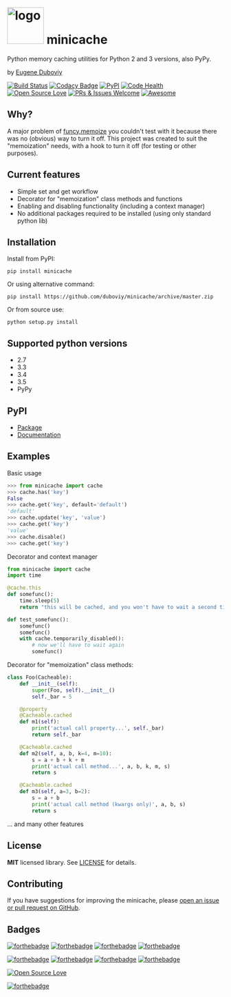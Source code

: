 <h1><img src="https://raw.githubusercontent.com/duboviy/minicache/master/logo.png" height=85 alt="logo" title="logo"> minicache</h1>

Python memory caching utilities for Python 2 and 3 versions, also PyPy.

by [Eugene Duboviy](https://duboviy.github.io/)

[![Build Status](https://travis-ci.org/duboviy/minicache.svg?branch=master)](https://travis-ci.org/duboviy/minicache) [![Codacy Badge](https://api.codacy.com/project/badge/Grade/0dd178380aca4c5c80c45d10d5935320)](https://www.codacy.com/app/dubovoy/minicache?utm_source=github.com&amp;utm_medium=referral&amp;utm_content=duboviy/minicache&amp;utm_campaign=Badge_Grade) [![PyPI](https://img.shields.io/pypi/v/minicache.svg)](https://pypi.python.org/pypi/minicache) [![Code Health](https://landscape.io/github/duboviy/minicache/master/landscape.svg?style=flat)](https://landscape.io/github/duboviy/minicache/master) [![Open Source Love](https://badges.frapsoft.com/os/mit/mit.svg?v=102)](https://github.com/duboviy/minicache/) [![PRs & Issues Welcome](https://img.shields.io/badge/PRs%20&%20Issues-welcome-brightgreen.svg)](https://github.com/duboviy/minicache/pulls) [![Awesome](https://cdn.rawgit.com/sindresorhus/awesome/d7305f38d29fed78fa85652e3a63e154dd8e8829/media/badge.svg)](https://github.com/duboviy/minicache/)

## Why?

A major problem of [funcy.memoize](http://funcy.readthedocs.org/en/stable/calc.html#memoize) you couldn't test with it because there was no (obvious) way to turn it off.
This project was created to suit the "memoization" needs, with a hook to turn it off (for testing or other purposes).

## Current features

* Simple set and get workflow
* Decorator for "memoization" class methods and functions
* Enabling and disabling functionality (including a context manager)
* No additional packages required to be installed (using only standard python lib)

## Installation

Install from PyPI:
```
pip install minicache
```
Or using alternative command:
```
pip install https://github.com/duboviy/minicache/archive/master.zip
```
Or from source use:
```
python setup.py install
```

## Supported python versions

  * 2.7
  * 3.3
  * 3.4
  * 3.5
  * PyPy

## PyPI

* [Package](https://pypi.python.org/pypi/minicache)
* [Documentation](https://pythonhosted.org/minicache/)

## Examples

Basic usage
```python
>>> from minicache import cache
>>> cache.has('key')
False
>>> cache.get('key', default='default')
'default'
>>> cache.update('key', 'value')
>>> cache.get('key')
'value'
>>> cache.disable()
>>> cache.get('key')
```

Decorator and context manager
```python
from minicache import cache
import time

@cache.this
def somefunc():
    time.sleep(5)
    return "this will be cached, and you won't have to wait a second time!"

def test_somefunc():
    somefunc()
    somefunc()
    with cache.temporarily_disabled():
        # now we'll have to wait again
        somefunc()
```

Decorator for "memoization" class methods:
```python
class Foo(Cacheable):
    def __init__(self):
        super(Foo, self).__init__()
        self._bar = 5

    @property
    @Cacheable.cached
    def m1(self):
        print('actual call property...', self._bar)
        return self._bar

    @Cacheable.cached
    def m2(self, a, b, k=4, m=10):
        s = a + b + k + m
        print('actual call method...', a, b, k, m, s)
        return s

    @Cacheable.cached
    def m3(self, a=3, b=2):
        s = a + b
        print('actual call method (kwargs only)', a, b, s)
        return s
```

... and many other features


## License

**MIT** licensed library. See [LICENSE](LICENSE) for details.

## Contributing

If you have suggestions for improving the minicache, please [open an issue or
pull request on GitHub](https://github.com/duboviy/minicache/).

## Badges

[![forthebadge](http://forthebadge.com/images/badges/fuck-it-ship-it.svg)](https://github.com/duboviy/minicache/)
[![forthebadge](http://forthebadge.com/images/badges/built-with-love.svg)](https://github.com/duboviy/minicache/) [![forthebadge](http://forthebadge.com/images/badges/built-by-hipsters.svg)](https://github.com/duboviy/minicache/) [![forthebadge](http://forthebadge.com/images/badges/built-with-swag.svg)](https://github.com/duboviy/minicache/)

[![forthebadge](http://forthebadge.com/images/badges/powered-by-electricity.svg)](https://github.com/duboviy/minicache/) [![forthebadge](http://forthebadge.com/images/badges/powered-by-oxygen.svg)](https://github.com/duboviy/minicache/) [![forthebadge](http://forthebadge.com/images/badges/powered-by-water.svg)](https://github.com/duboviy/minicache/) [![forthebadge](http://forthebadge.com/images/badges/powered-by-responsibility.svg)](https://github.com/duboviy/minicache/)

[![Open Source Love](https://badges.frapsoft.com/os/v1/open-source.svg?v=102)](https://github.com/ellerbrock/open-source-badge/)

[![forthebadge](http://forthebadge.com/images/badges/makes-people-smile.svg)](https://github.com/duboviy/minicache/)
